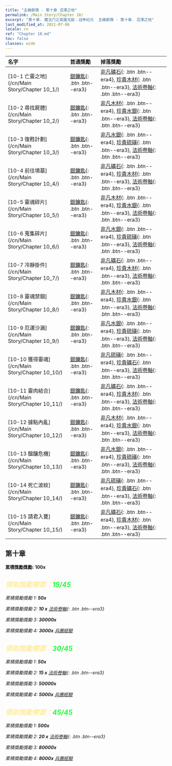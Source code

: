 ```yaml
---
title: "主線劇情 - 第十章 沼澤之地"
permalink: /Main Story/Chapter 10/
excerpt: "第十章. 魔法门之英雄无敌：战争纪元  主線劇情 - 第十章. 沼澤之地"
last_modified_at: 2021-07-06
locale: cn
ref: "Chapter 10.md"
toc: false
classes: wide
---
```


  | 名字 |  首通獎勵 | 掉落獎勵 |
  |:------------|:------------|:------------| 
  | [10-1 亡靈之地](/cn/Main Story/Chapter 10_1/) | [銀鑰匙](/cn/Items/con_693/){: .btn .btn--era3} | [非凡礦石](/cn/Items/mat_33/){: .btn .btn--era4}, [珍貴木材](/cn/Items/mat_27/){: .btn .btn--era3}, [法術卷軸](/cn/Items/con_694/){: .btn .btn--era3} |
  | [10-2 尋找屍體](/cn/Main Story/Chapter 10_2/) | [銀鑰匙](/cn/Items/con_693/){: .btn .btn--era3} | [非凡木材](/cn/Items/mat_34/){: .btn .btn--era4}, [珍貴水銀](/cn/Items/mat_28/){: .btn .btn--era3}, [法術卷軸](/cn/Items/con_694/){: .btn .btn--era3} |
  | [10-3 復甦計劃](/cn/Main Story/Chapter 10_3/) | [銀鑰匙](/cn/Items/con_693/){: .btn .btn--era3} | [非凡水銀](/cn/Items/mat_35/){: .btn .btn--era4}, [珍貴硫磺](/cn/Items/mat_29/){: .btn .btn--era3}, [法術卷軸](/cn/Items/con_694/){: .btn .btn--era3} |
  | [10-4 前往墳墓](/cn/Main Story/Chapter 10_4/) | [銀鑰匙](/cn/Items/con_693/){: .btn .btn--era3} | [非凡礦石](/cn/Items/mat_33/){: .btn .btn--era4}, [珍貴木材](/cn/Items/mat_27/){: .btn .btn--era3}, [法術卷軸](/cn/Items/con_694/){: .btn .btn--era3} |
  | [10-5 靈魂碎片](/cn/Main Story/Chapter 10_5/) | [銀鑰匙](/cn/Items/con_693/){: .btn .btn--era3} | [非凡木材](/cn/Items/mat_34/){: .btn .btn--era4}, [珍貴水銀](/cn/Items/mat_28/){: .btn .btn--era3}, [法術卷軸](/cn/Items/con_694/){: .btn .btn--era3} |
  | [10-6 蒐集碎片](/cn/Main Story/Chapter 10_6/) | [銀鑰匙](/cn/Items/con_693/){: .btn .btn--era3} | [非凡水銀](/cn/Items/mat_35/){: .btn .btn--era4}, [珍貴硫磺](/cn/Items/mat_29/){: .btn .btn--era3}, [法術卷軸](/cn/Items/con_694/){: .btn .btn--era3} |
  | [10-7 冷靜掛件](/cn/Main Story/Chapter 10_7/) | [銀鑰匙](/cn/Items/con_693/){: .btn .btn--era3} | [非凡礦石](/cn/Items/mat_33/){: .btn .btn--era4}, [珍貴木材](/cn/Items/mat_27/){: .btn .btn--era3}, [法術卷軸](/cn/Items/con_694/){: .btn .btn--era3} |
  | [10-8 靈魂禁錮](/cn/Main Story/Chapter 10_8/) | [銀鑰匙](/cn/Items/con_693/){: .btn .btn--era3} | [非凡木材](/cn/Items/mat_34/){: .btn .btn--era4}, [珍貴水銀](/cn/Items/mat_28/){: .btn .btn--era3}, [法術卷軸](/cn/Items/con_694/){: .btn .btn--era3} |
  | [10-9 厄運沙漏](/cn/Main Story/Chapter 10_9/) | [銀鑰匙](/cn/Items/con_693/){: .btn .btn--era3} | [非凡水銀](/cn/Items/mat_35/){: .btn .btn--era4}, [珍貴硫磺](/cn/Items/mat_29/){: .btn .btn--era3}, [法術卷軸](/cn/Items/con_694/){: .btn .btn--era3} |
  | [10-10 獲得靈魂](/cn/Main Story/Chapter 10_10/) | [銀鑰匙](/cn/Items/con_693/){: .btn .btn--era3} | [非凡硫磺](/cn/Items/mat_36/){: .btn .btn--era4}, [珍貴礦石](/cn/Items/mat_26/){: .btn .btn--era3}, [法術卷軸](/cn/Items/con_694/){: .btn .btn--era3} |
  | [10-11 靈肉結合](/cn/Main Story/Chapter 10_11/) | [銀鑰匙](/cn/Items/con_693/){: .btn .btn--era3} | [非凡礦石](/cn/Items/mat_33/){: .btn .btn--era4}, [珍貴木材](/cn/Items/mat_27/){: .btn .btn--era3}, [法術卷軸](/cn/Items/con_694/){: .btn .btn--era3} |
  | [10-12 據點內亂](/cn/Main Story/Chapter 10_12/) | [銀鑰匙](/cn/Items/con_693/){: .btn .btn--era3} | [非凡木材](/cn/Items/mat_34/){: .btn .btn--era4}, [珍貴水銀](/cn/Items/mat_28/){: .btn .btn--era3}, [法術卷軸](/cn/Items/con_694/){: .btn .btn--era3} |
  | [10-13 醞釀危機](/cn/Main Story/Chapter 10_13/) | [銀鑰匙](/cn/Items/con_693/){: .btn .btn--era3} | [非凡水銀](/cn/Items/mat_35/){: .btn .btn--era4}, [珍貴硫磺](/cn/Items/mat_29/){: .btn .btn--era3}, [法術卷軸](/cn/Items/con_694/){: .btn .btn--era3} |
  | [10-14 死亡波紋](/cn/Main Story/Chapter 10_14/) | [銀鑰匙](/cn/Items/con_693/){: .btn .btn--era3} | [非凡硫磺](/cn/Items/mat_36/){: .btn .btn--era4}, [珍貴礦石](/cn/Items/mat_26/){: .btn .btn--era3}, [法術卷軸](/cn/Items/con_694/){: .btn .btn--era3} |
  | [10-15 請君入甕](/cn/Main Story/Chapter 10_15/) | [銀鑰匙](/cn/Items/con_693/){: .btn .btn--era3} | [非凡礦石](/cn/Items/mat_33/){: .btn .btn--era4}, [珍貴木材](/cn/Items/mat_27/){: .btn .btn--era3}, [法術卷軸](/cn/Items/con_694/){: .btn .btn--era3} |


##  第十章

 **累積獎勵獎勵:**  **100x** <i class="fas fa-gem"/>



## <span style="color: #ffeea0">   領取獎勵需要：</span><span style="color: #27f73a">15/45</span>

 累積獎勵獎勵 1:  **50x** <i class="fas fa-gem"/>

 累積獎勵獎勵 2: **10 x** [法術卷軸](/cn/Items/con_694/){: .btn .btn--era3}

 累積獎勵獎勵 3:  **30000x** <i class="fas fa-coins"/>

 累積獎勵獎勵 4:  **3000x** [兵團經驗](/cn/Items/con_902/)



## <span style="color: #ffeea0">   領取獎勵需要：</span><span style="color: #27f73a">30/45</span>

 累積獎勵獎勵 1:  **50x** <i class="fas fa-gem"/>

 累積獎勵獎勵 2: **15 x** [法術卷軸](/cn/Items/con_694/){: .btn .btn--era3}

 累積獎勵獎勵 3:  **50000x** <i class="fas fa-coins"/>

 累積獎勵獎勵 4:  **5000x** [兵團經驗](/cn/Items/con_902/)



## <span style="color: #ffeea0">   領取獎勵需要：</span><span style="color: #27f73a">45/45</span>

 累積獎勵獎勵 1:  **500x** <i class="fas fa-gem"/>

 累積獎勵獎勵 2: **20 x** [法術卷軸](/cn/Items/con_694/){: .btn .btn--era3}

 累積獎勵獎勵 3:  **80000x** <i class="fas fa-coins"/>

 累積獎勵獎勵 4:  **8000x** [兵團經驗](/cn/Items/con_902/)

